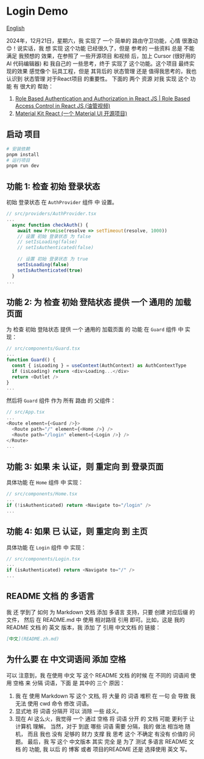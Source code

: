# Login Demo
[English](README.md)

2024年，12月21日，星期六，我 实现了 一个 简单的 路由守卫功能，心情 很激动😊！说实话，我 想 实现 这个功能 已经很久了，但是 参考的 一些资料 总是 不能满足 我预想的 效果，在参照了 一些开源项目 和视频 后，加上 Cursor (很好用的 AI 代码编辑器) 和 我自己的 一些思考，终于 实现了 这个功能。这个项目 最终实现的效果 感觉像个 玩具工程，但是 其背后的 状态管理 还是 值得我思考的，我也认识到 状态管理 对于React项目 的重要性。
下面的 两个 资源 对我 实现 这个 功能 有 很大的 帮助：
1. [Role Based Authentication and Authorization in React JS | Role Based Access Control in React JS (油管视频)](https://www.youtube.com/watch?v=Q5_3_3_3_3)
2. [Material Kit React (一个 Material UI 开源项目)](https://github.com/devias-io/material-kit-react)

## 启动 项目
```bash
# 安装依赖
pnpm install
# 运行项目
pnpm run dev
```

## 功能 1: 检查 初始 登录状态
初始 登录状态 在 `AuthProvider` 组件 中 设置。
```typescript
// src/providers/AuthProvider.tsx
...
  async function checkAuth() {
    await new Promise(resolve => setTimeout(resolve, 1000))
    // 设置 初始 登录状态 为 false
    // setIsLoading(false)
    // setIsAuthenticated(false)
    
    // 设置 初始 登录状态 为 true
    setIsLoading(false)
    setIsAuthenticated(true)
  }
...
```

## 功能 2: 为 检查 初始 登陆状态 提供 一个 通用的 加载页面
为 检查 初始 登陆状态 提供 一个 通用的 加载页面 的 功能 在 `Guard` 组件 中 实现：
```typescript
// src/components/Guard.tsx
...
function Guard() {
  const { isLoading } = useContext(AuthContext) as AuthContextType
  if (isLoading) return <div>Loading...</div>
  return <Outlet />
}
...
```
然后将 `Guard` 组件 作为 所有 路由 的 父组件：
```typescript
// src/App.tsx
...
<Route element={<Guard />}>
  <Route path="/" element={<Home />} />
  <Route path="/login" element={<Login />} />
</Route>
...
```

## 功能 3: 如果 未 认证，则 重定向 到 登录页面
具体功能 在 `Home` 组件 中 实现：
```typescript
// src/components/Home.tsx
...
if (!isAuthenticated) return <Navigate to="/login" />
...
```

## 功能 4: 如果 已 认证，则 重定向 到 主页
具体功能 在 `Login` 组件 中 实现：
```typescript
// src/components/Login.tsx
...
if (isAuthenticated) return <Navigate to="/" />
...
```

## README 文档 的 多语言
我 还 学到了 如何 为 Markdown 文档 添加 多语言 支持，只要 创建 对应后缀 的 文件， 然后 在 README.md 中 使用 相对路径 引用 即可。比如，这是 我的 README 文档 的 英文 版本，我 添加 了 引用 中文文档 的 链接：
```markdown
[中文](README.zh.md)
```

## 为什么要 在 中文词语间 添加 空格
可以 注意到，我 在使用 中文 写 这个 README 文档 的时候 在 不同的 词语间 使用 空格 来 分隔 词语，下面 是 其中的 三个 原因：
1. 我 在 使用 Markdown 写 这个 文档, 将 大量 的 词语 堆积 在 一句 会 导致 我 无法 使用 cwd 命令 修改 词语。
2. 显式地 将 词语 分隔开 可以 消除 一些 歧义。
3. 现在 AI 这么火，我觉得 一个 通过 空格 将 词语 分开 的 文档 可能 更利于 让 计算机 理解。
当然，对于 到底 哪些 词语 需要 分隔，我的 做法 相当地 随机， 而且 我也 没有 足够的 财力 支撑 我 思考 这个 不确定 有没有 价值的 问题。 最后，我 写 这个 中文版本 其实 完全 是 为了 测试 多语言 README 文档 的 功能, 我 以后 的 博客 或者 项目的README 还是 选择使用 英文 写。
